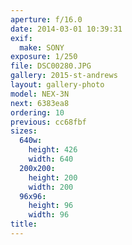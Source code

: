 ```yaml
---
aperture: f/16.0
date: 2014-03-01 10:39:31
exif:
  make: SONY
exposure: 1/250
file: DSC00280.JPG
gallery: 2015-st-andrews
layout: gallery-photo
model: NEX-3N
next: 6383ea8
ordering: 10
previous: cc68fbf
sizes:
  640w:
    height: 426
    width: 640
  200x200:
    height: 200
    width: 200
  96x96:
    height: 96
    width: 96
title: 
---
```

